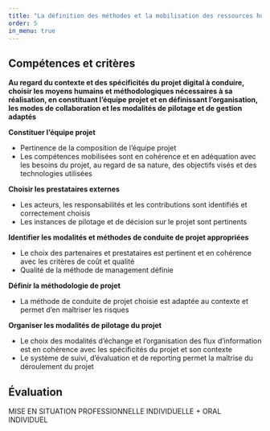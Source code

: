 ```yaml
---
title: "La définition des méthodes et la mobilisation des ressources humaines (3.1)"
order: 5
in_menu: true
---
```

## Compétences et critères

**Au regard du contexte et des spécificités du projet digital à conduire, choisir les moyens humains et méthodologiques nécessaires à sa réalisation, en constituant l’équipe projet et en définissant l’organisation, les modes de collaboration et les modalités de pilotage et de gestion adaptés**

**Constituer l’équipe projet**
- Pertinence de la composition de l’équipe projet 
- Les compétences mobilisées sont en cohérence et en adéquation avec les besoins du projet, au regard de sa nature, des objectifs visés et des technologies utilisées

**Choisir les prestataires externes**
- Les acteurs, les responsabilités et les contributions sont identifiés et correctement choisis
- Les instances de pilotage et de décision sur le projet sont pertinents

**Identifier les modalités et méthodes de conduite de projet appropriées**
- Le choix des partenaires et prestataires est pertinent et en cohérence avec les critères de coût et qualité
- Qualité de la méthode de management définie 

**Définir la méthodologie de projet**
- La méthode de conduite de projet choisie est adaptée au contexte et permet d’en maîtriser les risques

**Organiser les modalités de pilotage du projet**
- Le choix des modalités d’échange et l’organisation des flux d’information est en cohérence avec les spécificités du projet et son contexte
- Le système de suivi, d’évaluation et de reporting permet la maîtrise du déroulement du projet 

## Évaluation

 MISE EN SITUATION PROFESSIONNELLE INDIVIDUELLE + ORAL INDIVIDUEL 